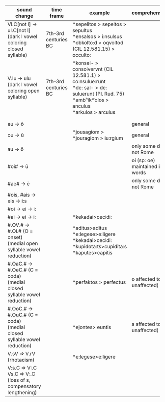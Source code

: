 
| sound change                                                                    | time frame           | example                                                                                                     | comprehensiveness                    | notable exception |
|---------------------------------------------------------------------------------|----------------------|-------------------------------------------------------------------------------------------------------------|--------------------------------------|-------------------|
| Vl.C[not l] -> ul.C[not l] (dark l vowel coloring  closed syllable)             | 7th–3rd centuries BC | *sepelitos > sepeltos > sepultus<br/>*ensalsos > i:nsulsus<br/>*obkolto:d > oqvoltod (CIL 12.581.15) > occulto:                                                                                                            |                             |                   |
| V.lu -> ulu (dark l vowel coloring open syllable)                               | 7th–3rd centuries BC | *konsel- > consolvervnt (CIL 12.581.1) > co:nsulue:runt<br/>*de: sal- > de: suluerunt (Pl. Rud. 75)<br/>*ambʰikʷolos > anculus<br/>*arkulos > arculus                                                                                                            |                             |                   |
|                                                                                 |                      |                                                                                                             |                             |                   |
|                                                                                 |                      |                                                                                                             |                             |                   |
| eu -> ō                                                                         |                      |                                                                                                             | general                              |                   |
| ou -> ū                                                                         |                      | *jousagiom > *jouragiom > iu:rgium                                                                                                            | general                              |                   |
| au -> ō                                                                         |                      |                                                                                                             | only some dialects, not Rome         |                   |
| #oi# -> ū                                                                       |                      |                                                                                                             | oi (sp: oe) maintained in some words |                   |
| #ae# -> ē                                                                       |                      |                                                                                                             | only some dialects, not Rome         |                   |
| #ois, #ais -> eis -> i:s                                                        |                      |                                                                                                             |                                      |                   |
| #oi -> ei -> i:                                                                 |                      |                                                                                                             |                                      |                   |
| #ai -> ei -> i:                                                                 |                      | *kekadai>cecidi:                                                                                            |                                      |                   |
| #.OV.# -> #.Oi.# (O = onset)<br/>(medial open syllable vowel reduction)<br/>    |                      | *aditus>aditus<br/>*e:legese>e:ligere<br/>*kekadai>cecidi:<br/>*kupidota:ts>cupidita:s<br/>*kaputes>capitis |                                      |                   |
| #.OaC.# -> #.OeC.# (C = coda)<br/>(medial closed syllable vowel reduction)<br/> |                      | *perfaktos > perfectus                                                                                      | o affected too (i, e, u unaffected)  |                   |
| #.OoC.# -> #.OuC.# (C = coda)<br/>(medial closed syllable vowel reduction)<br/> |                      | *ejontes> euntis                                                                                            | a affected too (i, e, u unaffected)  |                   |
| V.sV => V.rV <br/>(rhotacism)                                                   |                      | *e:legese>e:ligere                                                                                          |                                      |                   |
| V:s.C => V:.C<br/>Vs.C => V:.C<br/>(loss of s, compensatory lengthening)        |                      |                                                                                                             |                                      |                   |



